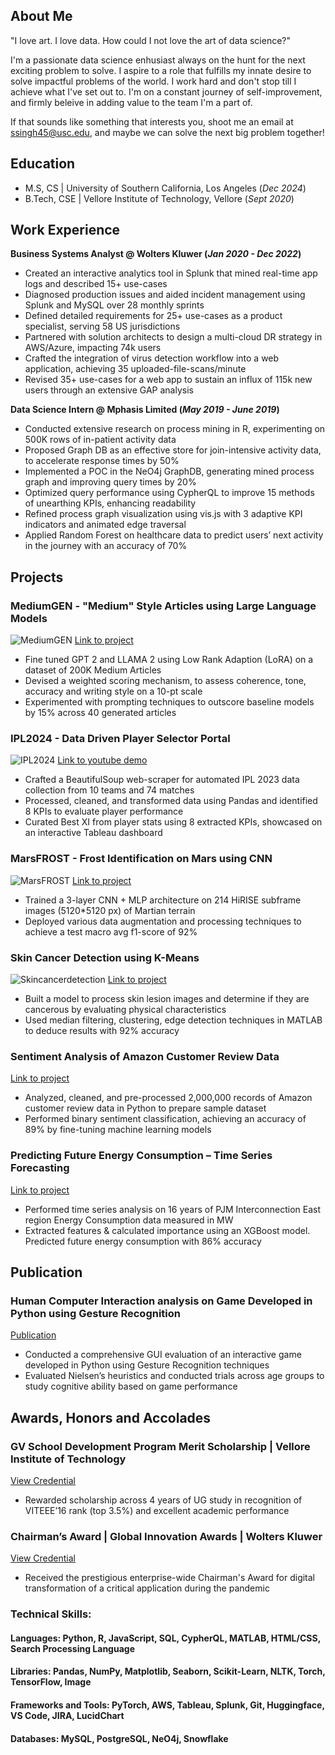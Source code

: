 ## About Me
"I love art. I love data. How could I not love the art of data science?"

I'm a passionate data science enhusiast always on the hunt for the next exciting problem to solve. I aspire to a role that fulfills my innate desire to solve impactful problems of the world. I work hard and don't stop till I achieve what I've set out to. I'm on a constant journey of self-improvement, and firmly beleive in adding value to the team I'm a part of. 

If that sounds like something that interests you, shoot me an email at ssingh45@usc.edu, and maybe we can solve the next big problem together!

## Education						       		
- M.S, CS	| University of Southern California, Los Angeles (_Dec 2024_)	 			        		
- B.Tech, CSE | Vellore Institute of Technology, Vellore  (_Sept 2020_)

## Work Experience
**Business Systems Analyst @ Wolters Kluwer (_Jan 2020 - Dec 2022_)**
- Created an interactive analytics tool in Splunk that mined real-time app logs and described 15+ use-cases
- Diagnosed production issues and aided incident management using Splunk and MySQL over 28 monthly sprints
- Defined detailed requirements for 25+ use-cases as a product specialist, serving 58 US jurisdictions
- Partnered with solution architects to design a multi-cloud DR strategy in AWS/Azure, impacting 74k users
- Crafted the integration of virus detection workflow into a web application, achieving 35 uploaded-file-scans/minute
- Revised 35+ use-cases for a web app to sustain an influx of 115k new users through an extensive GAP analysis

**Data Science Intern @ Mphasis Limited (_May 2019 - June 2019_)**
- Conducted extensive research on process mining in R, experimenting on 500K rows of in-patient activity data
- Proposed Graph DB as an effective store for join-intensive activity data, to accelerate response times by 50%
- Implemented a POC in the NeO4j GraphDB, generating mined process graph and improving query times by 20%
- Optimized query performance using CypherQL to improve 15 methods of unearthing KPIs, enhancing readability
- Refined process graph visualization using vis.js with 3 adaptive KPI indicators and animated edge traversal
- Applied Random Forest on healthcare data to predict users’ next activity in the journey with an accuracy of 70%


## Projects
### MediumGEN - "Medium" Style Articles using Large Language Models
![MediumGEN](assets/mediumgn.png "MediumGEN")
[Link to project](https://www.mdpi.com/1424-8220/22/8/3048https://github.com/rs2309/MediumGEN)
- Fine tuned GPT 2 and LLAMA 2 using Low Rank Adaption (LoRA) on a dataset of 200K Medium Articles
- Devised a weighted scoring mechanism, to assess coherence, tone, accuracy and writing style on a 10-pt scale
- Experimented with prompting techniques to outscore baseline models by 15% across 40 generated articles


### IPL2024 - Data Driven Player Selector Portal
![IPL2024](assets/thumbnail.png "IPL2024")
[Link to youtube demo](https://www.youtube.com/watch?v=7YkEAGLmHzQ&t=2s&ab_channel=ShikharSingh)
- Crafted a BeautifulSoup web-scraper for automated IPL 2023 data collection from 10 teams and 74 matches
- Processed, cleaned, and transformed data using Pandas and identified 8 KPIs to evaluate player performance
- Curated Best XI from player stats using 8 extracted KPIs, showcased on an interactive Tableau dashboard

### MarsFROST - Frost Identification on Mars using CNN
![MarsFROST](assets/frost.png "MarsFROST")
[Link to project](https://github.com/Shikhar167/USC/tree/main/Frost%20Detection%20using%20CNN)
- Trained a 3-layer CNN + MLP architecture on 214 HiRISE subframe images (5120*5120 px) of Martian terrain
- Deployed various data augmentation and processing techniques to achieve a test macro avg f1-score of 92%

### Skin Cancer Detection using K-Means
![Skincancerdetection](assets/skin.png "SKD")
[Link to project](https://github.com/Shikhar167/Projects_VIT_Vellore/blob/master/Academic_Projects/Skin%20Cancer%20Detection%20using%20K-Means%20Algorithm/Project%20Report%20Image%20Processing.pdf)
- Built a model to process skin lesion images and determine if they are cancerous by evaluating physical characteristics
- Used median filtering, clustering, edge detection techniques in MATLAB to deduce results with 92% accuracy

### Sentiment Analysis of Amazon Customer Review Data
[Link to project](https://github.com/Shikhar167/USC/tree/main/Amazon%20Review%20Sentiment%20Analysis)
- Analyzed, cleaned, and pre-processed 2,000,000 records of Amazon customer review data in Python to prepare sample dataset
- Performed binary sentiment classification, achieving an accuracy of 89% by fine-tuning machine learning models

### Predicting Future Energy Consumption – Time Series Forecasting
[Link to project](https://github.com/Shikhar167/USC/tree/main/Time%20Series%20Forecasting%20-%20Energy%20Consumption)
- Performed time series analysis on 16 years of PJM Interconnection East region Energy Consumption data measured in MW
- Extracted features & calculated importance using an XGBoost model. Predicted future energy consumption with 86% accuracy

## Publication
### Human Computer Interaction analysis on Game Developed in Python using Gesture Recognition
[Publication](https://www.ijert.org/research/human-computer-interaction-game-developed-in-python-using-gesture-recognition-IJERTV8IS110227.pdf)
- Conducted a comprehensive GUI evaluation of an interactive game developed in Python using Gesture Recognition techniques
- Evaluated Nielsen’s heuristics and conducted trials across age groups to study cognitive ability based on game performance

## Awards, Honors and Accolades
### GV School Development Program Merit Scholarship | Vellore Institute of Technology
[View Credential](https://github.com/Shikhar167/Research-Projects-and-Awards/blob/master/Accolades/Shikhar%20Singh%20-%20Merit%20Scholarship.pdf)
- Rewarded scholarship across 4 years of UG study in recognition of VITEEE’16 rank (top 3.5%) and excellent academic performance

### Chairman’s Award | Global Innovation Awards | Wolters Kluwer
[View Credential](https://github.com/Shikhar167/Research-Projects-and-Awards/blob/master/Accolades/GIA%20win%20cred.png)
- Received the prestigious enterprise-wide Chairman's Award for digital transformation of a critical application during the pandemic

### Technical Skills: 
#### Languages: Python, R, JavaScript, SQL, CypherQL, MATLAB, HTML/CSS, Search Processing Language
#### Libraries: Pandas, NumPy, Matplotlib, Seaborn, Scikit-Learn, NLTK, Torch, TensorFlow, Image
#### Frameworks and Tools: PyTorch, AWS, Tableau, Splunk, Git, Huggingface, VS Code, JIRA, LucidChart
#### Databases: MySQL, PostgreSQL, NeO4j, Snowflake
